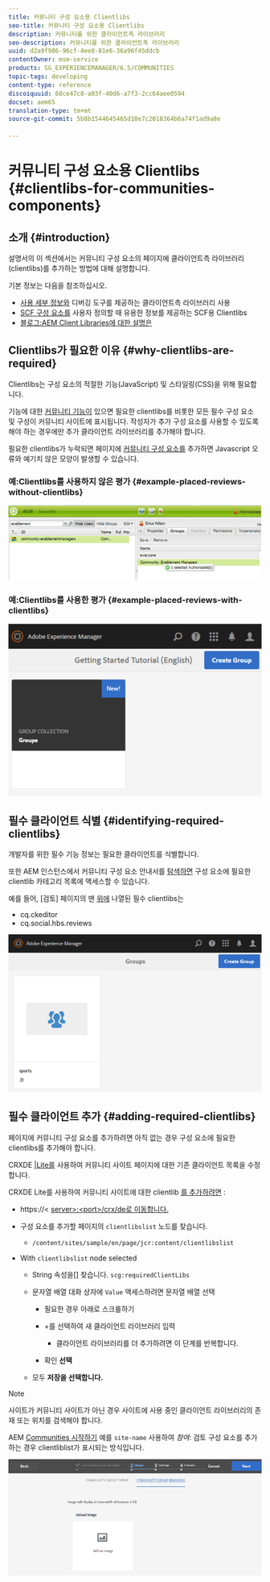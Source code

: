 ```yaml
---
title: 커뮤니티 구성 요소용 Clientlibs
seo-title: 커뮤니티 구성 요소용 Clientlibs
description: 커뮤니티를 위한 클라이언트측 라이브러리
seo-description: 커뮤니티를 위한 클라이언트측 라이브러리
uuid: d2a9f986-96cf-4ee8-81e6-36a96f45ddcb
contentOwner: msm-service
products: SG_EXPERIENCEMANAGER/6.5/COMMUNITIES
topic-tags: developing
content-type: reference
discoiquuid: 68ce47c8-a03f-40d6-a7f3-2cc64aee0594
docset: aem65
translation-type: tm+mt
source-git-commit: 5b8b1544645465d10e7c2018364b6a74f1ad9a8e

---
```



# 커뮤니티 구성 요소용 Clientlibs {#clientlibs-for-communities-components}

## 소개 {#introduction}

설명서의 이 섹션에서는 커뮤니티 구성 요소의 페이지에 클라이언트측 라이브러리(clientlibs)를 추가하는 방법에 대해 설명합니다.

기본 정보는 다음을 참조하십시오.

* [사용 세부 정보와](/help/sites-developing/clientlibs.md) 디버깅 도구를 제공하는 클라이언트측 라이브러리 사용
* [SCF 구성 요소를](/help/communities/client-customize.md#clientlibs) 사용자 정의할 때 유용한 정보를 제공하는 SCF용 Clientlibs
* [블로그:AEM Client Libraries에 대한 설명은](https://blogs.adobe.com/experiencedelivers/experience-management/clientlibs-explained-example/)

## Clientlibs가 필요한 이유 {#why-clientlibs-are-required}

Clientlibs는 구성 요소의 적절한 기능(JavaScript) 및 스타일링(CSS)을 위해 필요합니다.

기능에 대한 [커뮤니티 기능이](/help/communities/functions.md) 있으면 필요한 clientlibs를 비롯한 모든 필수 구성 요소 및 구성이 커뮤니티 사이트에 표시됩니다. 작성자가 추가 구성 요소를 사용할 수 있도록 해야 하는 경우에만 추가 클라이언트 라이브러리를 추가해야 합니다.

필요한 clientlibs가 누락되면 페이지에 [커뮤니티 구성 요소를](/help/communities/author-communities.md) 추가하면 Javascript 오류와 예기치 않은 모양이 발생할 수 있습니다.

### 예:Clientlibs를 사용하지 않은 평가 {#example-placed-reviews-without-clientlibs}

![chlimage_1-132](assets/chlimage_1-132.png)

### 예:Clientlibs를 사용한 평가 {#example-placed-reviews-with-clientlibs}

![chlimage_1-133](assets/chlimage_1-133.png)

## 필수 클라이언트 식별 {#identifying-required-clientlibs}

개발자를 위한 필수 기능 정보는 필요한 클라이언트를 식별합니다.

또한 AEM 인스턴스에서 커뮤니티 구성 요소 안내서를 [탐색하면](/help/communities/components-guide.md) 구성 요소에 필요한 clientlib 카테고리 목록에 액세스할 수 있습니다.

예를 들어, [검토] 페이지의 맨 [위에](https://localhost:4502/content/community-components/en/reviews.html) 나열된 필수 clientlibs는

* cq.ckeditor
* cq.social.hbs.reviews

![chlimage_1-134](assets/chlimage_1-134.png)

## 필수 클라이언트 추가 {#adding-required-clientlibs}

페이지에 커뮤니티 구성 요소를 추가하려면 아직 없는 경우 구성 요소에 필요한 clientlibs를 추가해야 합니다.

CRXDE [|Lite를](#using-crxde-lite) 사용하여 커뮤니티 사이트 페이지에 대한 기존 클라이언트 목록을 수정합니다.

CRXDE Lite를 사용하여 커뮤니티 사이트에 대한 clientlib [를 추가하려면](/help/sites-developing/developing-with-crxde-lite.md) :

* https://&lt; [server>:&lt;port>/crx/de로 이동합니다.](https://localhost:4502/crx/de)
* 구성 요소를 추가할 페이지의 `clientlibslist` 노드를 찾습니다.

   * `/content/sites/sample/en/page/jcr:content/clientlibslist`

* With `clientlibslist` node selected

   * String 속성을[] 찾습니다. `scg:requiredClientLibs`
   * 문자열 배열 대화 상자에 `Value` 액세스하려면 문자열 배열 선택

      * 필요한 경우 아래로 스크롤하기
      * +를 선택하여 새 클라이언트 라이브러리 입력

         * 클라이언트 라이브러리를 더 추가하려면 이 단계를 반복합니다.
      * 확인 **선택**
   * 모두 **저장을 선택합니다.**



>[!NOTE]
>
>사이트가 커뮤니티 사이트가 아닌 경우 사이트에 사용 중인 클라이언트 라이브러리의 존재 또는 위치를 검색해야 합니다.

AEM [Communities 시작하기](/help/communities/getting-started.md) 예를 `site-name` 사용하여 *참여*: 검토 구성 요소를 추가하는 경우 clientliblist가 표시되는 방식입니다.

![chlimage_1-135](assets/chlimage_1-135.png)

